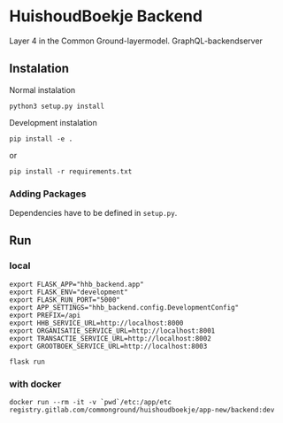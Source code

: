 
# HuishoudBoekje Backend
Layer 4 in the Common Ground-layermodel. GraphQL-backendserver

## Instalation
Normal instalation

```
python3 setup.py install
```

Development instalation
```
pip install -e .
```
or
```
pip install -r requirements.txt
```
     
### Adding Packages

Dependencies have to be defined in `setup.py`.

## Run 

### local

```shell script
export FLASK_APP="hhb_backend.app"
export FLASK_ENV="development"
export FLASK_RUN_PORT="5000"
export APP_SETTINGS="hhb_backend.config.DevelopmentConfig"
export PREFIX=/api
export HHB_SERVICE_URL=http://localhost:8000
export ORGANISATIE_SERVICE_URL=http://localhost:8001
export TRANSACTIE_SERVICE_URL=http://localhost:8002
export GROOTBOEK_SERVICE_URL=http://localhost:8003

flask run
```

### with docker

```shell script
docker run --rm -it -v `pwd`/etc:/app/etc registry.gitlab.com/commonground/huishoudboekje/app-new/backend:dev
```
